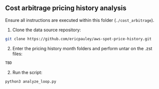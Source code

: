 ## Cost arbitrage pricing history analysis

Ensure all instructions are executed within this folder (`./cost_arbitrage`). 

1. Clone the data source repository:
```bash
git clone https://github.com/ericpauley/aws-spot-price-history.git
```

2. Enter the pricing history month folders and perform untar on the .zst files:
```bash
TBD
```

2. Run the script:
```bash
python3 analyze_loop.py
```